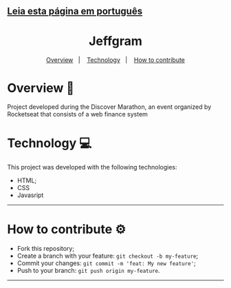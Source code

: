 ## [Leia esta página em português](hhttps://github.com/ojeffpinheiro01/maratona-discover/blob/main/README-PT.md)
<h1 align="center">Jeffgram</h1>
  
<p align="center">
  <a href="#overview-book">Overview</a>&nbsp;&nbsp;&nbsp;|&nbsp;&nbsp;&nbsp;
  <a href="#technology-computer">Technology</a>&nbsp;&nbsp;&nbsp;|&nbsp;&nbsp;&nbsp;  
  <a href="#how-to-contribute-gear">How to contribute</a>
</p>

# Overview :book:
Project developed during the Discover Marathon, an event organized by Rocketseat that consists of a web finance system

# Technology :computer:
This project was developed with the following technologies:
- HTML;
- CSS
- Javasript
---

# How to contribute :gear:
- Fork this repository;
- Create a branch with your feature: `git checkout -b my-feature`;
- Commit your changes: `git commit -m 'feat: My new feature'`;
- Push to your branch: `git push origin my-feature`.
---

